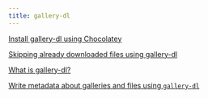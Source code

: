 ```yaml
---
title: gallery-dl
---
```


[Install gallery-dl using Chocolatey](install-using-choco)

[Skipping already downloaded files using gallery-dl](skip-already-downloaded-files)

[What is gallery-dl?](what-is-gallery-dl)

[Write metadata about galleries and files using `gallery-dl`](write-metadata-about-galleries-and-files)
